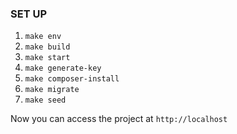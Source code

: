 ### SET UP

1. `make env`
2. `make build`
3. `make start`
4. `make generate-key`
5. `make composer-install`
6. `make migrate`
7. `make seed`

Now you can access the project at `http://localhost`
